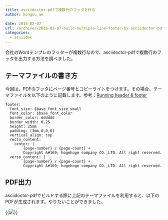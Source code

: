 ```yaml
---
title: asciidoctor-pdfで複数行のフッタを作る
author: kongou_ae
date: 2016-02-07
url: /archives/2016-02-07-build-multiple-line-footer-by-asciidoctor-pdf
categories:
  - asciidoc
---
```


会社のWordテンプレのフッターが複数行なので、asciidoctor-pdfで複数行のフッタを出力する方法を調べました。

## テーマファイルの書き方

今回は、PDFのフッタにページ番号とコピーライトをつけます。その場合、テーマファイルを以下のように記載します。参考：[Running header & footer](https://github.com/asciidoctor/asciidoctor-pdf/blob/master/docs/theming-guide.adoc#running-header--footer)

```
footer:
  font_size: $base_font_size_small
  font_color: $base_font_color
  border_color: dddddd
  border_width: 0.25
  height: 25mm
  padding: [3mm,0,0,0]
  vertical_align: top
  recto_content:
    center: |
        {page-number} / {page-count} +
        Copyright &#169; hogehoge company CO.,LTD. All right reserved.
  verso_content: |
        {page-number} / {page-count} +
        Copyright &#169; hogehoge company CO.,LTD. All right reserved.
```

## PDF出力

asciidoctor-pdfでビルドする際に上記のテーマファイルを利用すると、以下のPDFが生成されます。やりたいことができました。

{{<img src="http://aimless.jp/blog/images/2016-02-07-001.png">}}
